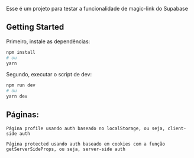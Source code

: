Esse é um projeto para testar a funcionalidade de magic-link do Supabase

## Getting Started

Primeiro, instale as dependências:

```bash
npm install
# ou
yarn
```

Segundo, executar o script de dev:
```bash
npm run dev
# ou
yarn dev
```

## Páginas:
```
Página profile usando auth baseado no localStorage, ou seja, client-side auth
```

```
Página protected usando auth baseado em cookies com a função getServerSideProps, ou seja, server-side auth
```
